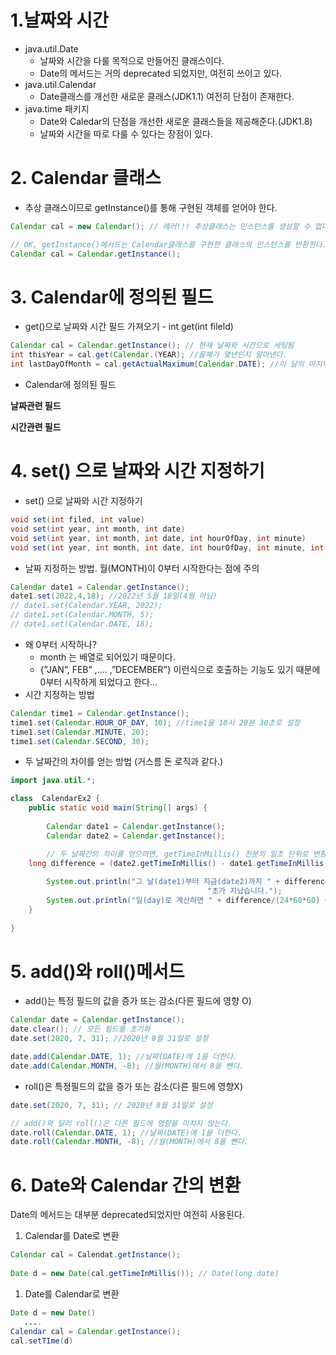 # 1.날짜와 시간

- java.util.Date
    - 날짜와 시간을 다룰 목적으로 만들어진 클래스이다.
    - Date의 메서드는 거의 deprecated 되었지만, 여전히 쓰이고 있다.
- java.util.Calendar
    - Date클래스를 개선한 새로운 클래스(JDK1.1) 여전히 단점이 존재한다.
- java.time  패키지
    - Date와 Caledar의 단점을 개선한 새로운 클래스들을 제공해준다.(JDK1.8)
    - 날짜와 시간을 따로 다룰 수 있다는 장점이 있다.
    

# 2. Calendar 클래스

- 추상 클래스이므로 getInstance()를 통해 구현된 객체를 얻어야 한다.

```java
Calendar cal = new Calendar(); // 에러!!! 추상클래스는 인스턴스를 생성할 수 없다.

// OK, getInstance()메서드는 Calendar클래스를 구현한 클래스의 인스턴스를 반환한다.
Calendar cal = Calendar.getInstance(); 
```

# 3. Calendar에 정의된 필드

- get()으로 날짜와 시간 필드 가져오기 - int get(int fileld)

```java
Calendar cal = Calendar.getInstance(); // 현재 날짜와 시간으로 세팅됨
int thisYear = cal.get(Calendar.(YEAR); //올해가 몇년인지 알아낸다.
int lastDayOfMonth = cal.getActualMaximum(Calendar.DATE); //이 달의 마지막날
```

- Calendar에 정의된 필드

**날짜관련 필드**

**시간관련 필드**

# 4. set() 으로 날짜와 시간 지정하기

- set() 으로 날짜와 시간 지정하기

```java
void set(int filed, int value)
void set(int year, int month, int date)
void set(int year, int month, int date, int hourOfDay, int minute)
void set(int year, int month, int date, int hourOfDay, int minute, int second)
```

- 날짜 지정하는 방법. 월(MONTH)이 0부터 시작한다는 점에 주의

```java
Calendar date1 = Calendar.getInstance();
date1.set(2022,4,18); //2022년 5월 18일(4월 아님)
// date1.set(Calendar.YEAR, 2022);
// date1.set(Calendar.MONTH, 5);
// date1.set(Calendar.DATE, 18);
```

- 왜 0부터 시작하나?
    - month 는  배열로 되어있기 때문이다.
    - {”JAN”, FEB” ,…. ,”DECEMBER”} 이런식으로 호출하는 기능도 있기 때문에 0부터 시작하게 되었다고 한다…
- 시간 지정하는 방법

```java
Calendar time1 = Calendar.getInstance();
time1.set(Calendar.HOUR_OF_DAY, 10); //time1을 10시 20분 30초로 설정
time1.set(Calendar.MINUTE, 20);
time1.set(Calendar.SECOND, 30);
```

- 두 날짜간의 차이를 얻는 방법  (거스름 돈 로직과 같다.)

```java
import java.util.*;

class  CalendarEx2 {
	public static void main(String[] args) {
	
		Calendar date1 = Calendar.getInstance();
		Calendar date2 = Calendar.getInstance();

		// 두 날짜간의 차이를 얻으려면, getTimeInMillis() 천분의 일초 단위로 변환해야한다.
    long difference = (date2.getTimeInMillis() - date1.getTimeInMillis())/1000;
		
		System.out.println("그 날(date1)부터 지금(date2)까지 " + difference +
											"초가 지났습니다.");
		System.out.println("일(day)로 계산하면 " + difference/(24*60*60) +"일입니다.");	     // 1일 = 24 * 60 * 60
	}
	
}
```

# 5. add()와 roll()메서드

- add()는 특정 필드의 값을 증가 또는 감소(다른 필드에 영향 O)

```java
Calendar date = Calendar.getInstance();
date.clear(); // 모든 필드를 초기화
date.set(2020, 7, 31); //2020년 8월 31일로 설정

date.add(Calendar.DATE, 1); //날짜(DATE)에 1을 더한다.
date.add(Calendar.MONTH, -8); //월(MONTH)에서 8을 뺀다.
```

- roll()은 특정필드의 값을 증가 또는 감소(다른 필드에 영향X)

```java
date.set(2020, 7, 31); // 2020년 8월 31일로 설정

// add()와 달리 roll()은 다른 필드에 영향을 미치지 않는다.
date.roll(Calendar.DATE, 1); //날짜(DATE)에 1을 더한다.
date.roll(Calendar.MONTH, -8); //월(MONTH)에서 8을 뺀다.
```

# 6. Date와 Calendar 간의 변환

Date의 메서드는 대부분 deprecated되었지만 여전히 사용된다.

1. Calendar를 Date로 변환

```java
Calendar cal = Calendat.getInstance();
	
Date d = new Date(cal.getTimeInMillis()); // Date(long date)
```

1. Date를 Calendar로 변환

```java
Date d = new Date()
   ....
Calendar cal = Calendar.getInstance();
cal.setTIme(d)
```

